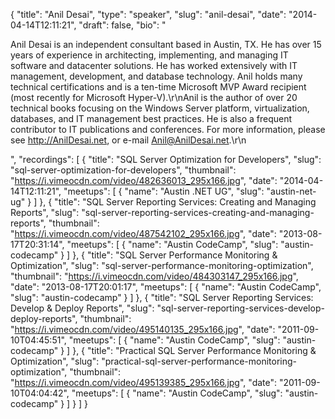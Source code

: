 {
  "title": "Anil Desai",
  "type": "speaker",
  "slug": "anil-desai",
  "date": "2014-04-14T12:11:21",
  "draft": false,
  "bio": "<p>Anil Desai is an independent consultant based in Austin, TX. He has over 15 years of experience in architecting, implementing, and managing IT software and datacenter solutions. He has worked extensively with IT management, development, and database technology. Anil holds many technical certifications and is a ten-time Microsoft MVP Award recipient (most recently for Microsoft Hyper-V).\r\nAnil is the author of over 20 technical books focusing on the Windows Server platform, virtualization, databases, and IT management best practices. He is also a frequent contributor to IT publications and conferences. For more information, please see http://AnilDesai.net, or e-mail Anil@AnilDesai.net.\r\n </p>",
  "recordings": [
    {
      "title": "SQL Server Optimization for Developers",
      "slug": "sql-server-optimization-for-developers",
      "thumbnail": "https://i.vimeocdn.com/video/482636013_295x166.jpg",
      "date": "2014-04-14T12:11:21",
      "meetups": [
        {
          "name": "Austin .NET UG",
          "slug": "austin-net-ug"
        }
      ]
    },
    {
      "title": "SQL Server Reporting Services: Creating and Managing Reports",
      "slug": "sql-server-reporting-services-creating-and-managing-reports",
      "thumbnail": "https://i.vimeocdn.com/video/487542102_295x166.jpg",
      "date": "2013-08-17T20:31:14",
      "meetups": [
        {
          "name": "Austin CodeCamp",
          "slug": "austin-codecamp"
        }
      ]
    },
    {
      "title": "SQL Server Performance Monitoring & Optimization",
      "slug": "sql-server-performance-monitoring-optimization",
      "thumbnail": "https://i.vimeocdn.com/video/484303147_295x166.jpg",
      "date": "2013-08-17T20:01:17",
      "meetups": [
        {
          "name": "Austin CodeCamp",
          "slug": "austin-codecamp"
        }
      ]
    },
    {
      "title": "SQL Server Reporting Services: Develop & Deploy Reports",
      "slug": "sql-server-reporting-services-develop-deploy-reports",
      "thumbnail": "https://i.vimeocdn.com/video/495140135_295x166.jpg",
      "date": "2011-09-10T04:45:51",
      "meetups": [
        {
          "name": "Austin CodeCamp",
          "slug": "austin-codecamp"
        }
      ]
    },
    {
      "title": "Practical SQL Server Performance Monitoring & Optimization",
      "slug": "practical-sql-server-performance-monitoring-optimization",
      "thumbnail": "https://i.vimeocdn.com/video/495139385_295x166.jpg",
      "date": "2011-09-10T04:04:42",
      "meetups": [
        {
          "name": "Austin CodeCamp",
          "slug": "austin-codecamp"
        }
      ]
    }
  ]
}
